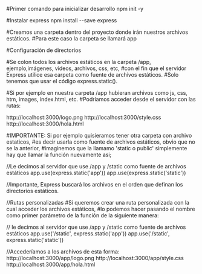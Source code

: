 #Primer comando para inicializar desarrollo
npm init -y

#Instalar express
npm install --save express

#Creamos una carpeta dentro del proyecto donde irán nuestros archivos estáticos.
#Para este caso la carpeta se llamará app

#Configuración de directorios

#Se colon todos los archivos estáticos en la carpeta /app, ejemplo,imágenes, videos, archivos, css, etc,
#con el fin que el servidor Express utilice esa carpeta como fuente de archivos estáticos.
#Solo tenemos que usar el código express.static().

#Si por ejemplo en nuestra carpeta /app hubieran archivos como js, css, htm, images, index.html, etc.
#Podríamos acceder desde el servidor con las rutas:

http://localhost:3000/logo.png
http://localhost:3000/style.css
http://localhost:3000/hola.html

#IMPORTANTE: Si por ejemplo quisieramos tener otra carpeta con archivo estaticos,
#es decir usarla como fuente de archivos estáticos, obvio que no se la anterior,
#imaginemos que la llamamo 'static o public' simplemente hay que llamar la función nuevamente asi;

//Le decimos al servidor que use /app y /static como fuente de archivos estáticos
app.use(express.static('app'))
app.use(express.static('static'))

//Importante, Express buscará los archivos en el orden que definan los directorios estáticos.

//Rutas personalizadas
#Si queremos crear una ruta personalizada con la cual acceder los archivos estáticos,
#lo podemos hacer pasando el nombre como primer parámetro de la función de la siguiente manera:

// le decimos al servidor que use /app y /static como fuente de archivos estáticos
app.use('/static', express.static('app'))
app.use('/static', express.static('static'))

//Accederíamos a los archivos de esta forma:
http://localhost:3000/app/logo.png
http://localhost:3000/app/style.css
http://localhost:3000/app/hola.html
